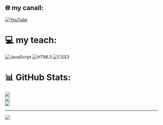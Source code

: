 
## 🌐 my canall:
[![YouTube](https://img.shields.io/badge/YouTube-%23FF0000.svg?logo=YouTube&logoColor=white)](https://youtube.com/@sharifiacadimi_t5y) 

# 💻 my teach:
![JavaScript](https://img.shields.io/badge/javascript-%23323330.svg?style=for-the-badge&logo=javascript&logoColor=%23F7DF1E) ![HTML5](https://img.shields.io/badge/html5-%23E34F26.svg?style=for-the-badge&logo=html5&logoColor=white) ![CSS3](https://img.shields.io/badge/css3-%231572B6.svg?style=for-the-badge&logo=css3&logoColor=white)
# 📊 GitHub Stats:
![](https://github-readme-stats.vercel.app/api?username=belalsharifi&theme=dark&hide_border=false&include_all_commits=true&count_private=true)<br/>
![](https://nirzak-streak-stats.vercel.app/?user=belalsharifi&theme=dark&hide_border=false)<br/>
![](https://github-readme-stats.vercel.app/api/top-langs/?username=belalsharifi&theme=dark&hide_border=false&include_all_commits=true&count_private=true&layout=compact)

---
[![](https://visitcount.itsvg.in/api?id=belalsharifi&icon=0&color=0)](https://visitcount.itsvg.in)

<!-- Proudly created with GPRM ( https://gprm.itsvg.in ) -->
